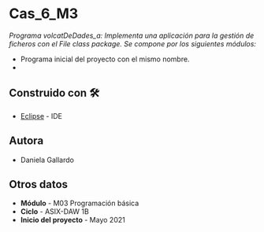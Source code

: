# Cas_6_M3

_Programa volcatDeDades_a: Implementa una aplicación para la gestión de ficheros con el File class package. Se compone por los siguientes módulos:_

 * Programa inicial del proyecto con el mismo nombre. 
 *

## Construido con 🛠️
* [Eclipse](https://www.eclipse.org/downloads/) - IDE

## Autora

* Daniela Gallardo

## Otros datos

* **Módulo** - M03 Programación básica
* **Ciclo** - ASIX-DAW 1B
* **Inicio del proyecto** - Mayo 2021


